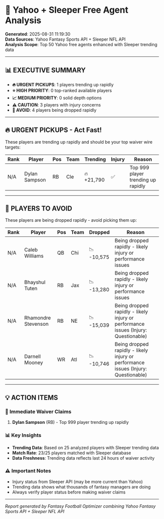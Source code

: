 # 🎯 Yahoo + Sleeper Free Agent Analysis

**Generated**: 2025-08-31 11:19:30  
**Data Sources**: Yahoo Fantasy Sports API + Sleeper NFL API  
**Analysis Scope**: Top 50 Yahoo free agents enhanced with Sleeper trending data

---

## 📊 EXECUTIVE SUMMARY

- **🔥 URGENT PICKUPS**: 1 players trending up rapidly
- **⭐ HIGH PRIORITY**: 0 top-ranked available players
- **📈 MEDIUM PRIORITY**: 0 solid depth options
- **⚠️ CAUTION**: 3 players with injury concerns
- **🚨 AVOID**: 4 players being dropped rapidly

---

## 🔥 URGENT PICKUPS - Act Fast!

These players are trending up rapidly and should be your top waiver wire targets:

| Rank | Player        | Pos | Team | Trending  | Injury | Reason                             |
|------|---------------|-----|------|-----------|--------|------------------------------------|
| N/A  | Dylan Sampson | RB  | Cle  | 🔥 +21,790 | ✅      | Top 999 player trending up rapidly |

---

## 🚨 PLAYERS TO AVOID

These players are being dropped rapidly - avoid picking them up:

| Rank | Player              | Pos | Team | Dropped   | Reason                                                                             |
|------|---------------------|-----|------|-----------|------------------------------------------------------------------------------------|
| N/A  | Caleb Williams      | QB  | Chi  | 📉 -10,575 | Being dropped rapidly - likely injury or performance issues                        |
| N/A  | Bhayshul Tuten      | RB  | Jax  | 📉 -13,280 | Being dropped rapidly - likely injury or performance issues                        |
| N/A  | Rhamondre Stevenson | RB  | NE   | 📉 -15,039 | Being dropped rapidly - likely injury or performance issues (Injury: Questionable) |
| N/A  | Darnell Mooney      | WR  | Atl  | 📉 -10,746 | Being dropped rapidly - likely injury or performance issues (Injury: Questionable) |

---

## 💡 ACTION ITEMS

### 🎯 **Immediate Waiver Claims**
1. **Dylan Sampson** (RB) - Top 999 player trending up rapidly

### 📊 **Key Insights**
- **Trending Data**: Based on 25 analyzed players with Sleeper trending data
- **Match Rate**: 23/25 players matched with Sleeper database
- **Data Freshness**: Trending data reflects last 24 hours of waiver activity

### ⚠️ **Important Notes**
- Injury status from Sleeper API (may be more current than Yahoo)
- Trending data shows what thousands of fantasy managers are doing
- Always verify player status before making waiver claims

---

*Report generated by Fantasy Football Optimizer combining Yahoo Fantasy Sports API + Sleeper NFL API*